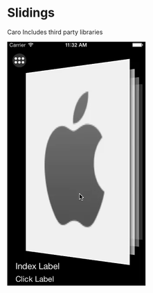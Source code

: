 Slidings
========

Caro
Includes third party libraries

![Picture](https://github.com/RahulM1987/Slidings/blob/master/Caro.gif)
